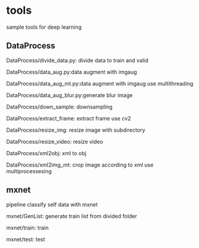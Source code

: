 # tools
sample tools for deep learning

## DataProcess

DataProcess/divide_data.py: divide data to train and valid

DataProcess/data_aug.py:data augment with imgaug

DataProcess/data_aug_mt.py:data augment with imgaug use multithreading

DataProcess/data_aug_blur.py:generate blur image

DataProcess/down_sample: downsampling

DataProcess/extract_frame: extract frame use cv2

DataProcess/resize_img: resize image with subdirectory

DataProcess/resize_video: resize video

DataProcess/xml2obj: xml to obj

DataProcess/xml2img_mt: crop image according to xml use multiprocessesing

## mxnet

pipeline classify self data with mxnet

mxnet/GenList: generate train list from divided folder

mxnet/train: train

mxnet/test: test
